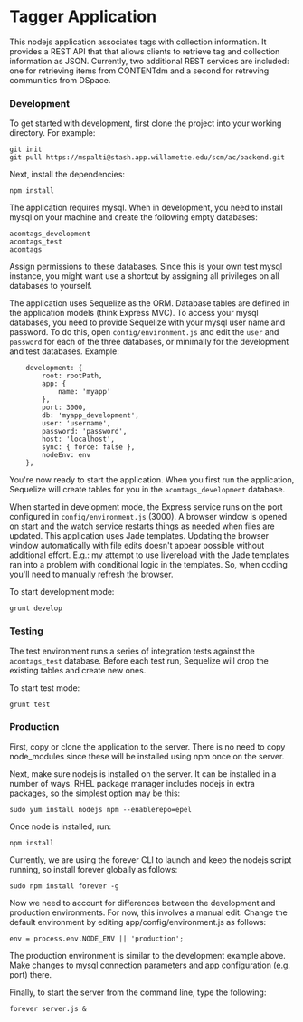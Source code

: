 # Tagger Application

This nodejs application associates tags with collection information.  It provides a REST API that that allows clients to retrieve tag and collection information as JSON.
Currently, two additional REST services are included: one for retrieving items from CONTENTdm and a second for retreving communities from DSpace.


### Development

To get started with development, first clone the project into your working directory. For example:

    git init
    git pull https://mspalti@stash.app.willamette.edu/scm/ac/backend.git

Next, install the dependencies:

    npm install

The application requires mysql.  When in development, you need to install mysql on your machine and create the following empty databases:

    acomtags_development
    acomtags_test
    acomtags

Assign permissions to these databases. Since this is your own test mysql instance, you might want use a shortcut by assigning all privileges on all databases to yourself.

The application uses Sequelize as the ORM.  Database tables are defined in the application models (think Express MVC). To access your mysql databases, you need to provide Sequelize with your mysql user name and password.
 To do this, open `config/environment.js` and edit the `user` and `password` for each of the three databases, or minimally for the development and test databases.  Example:

        development: {
            root: rootPath,
            app: {
                name: 'myapp'
            },
            port: 3000,
            db: 'myapp_development',
            user: 'username',
            password: 'password',
            host: 'localhost',
            sync: { force: false },
            nodeEnv: env
        },

You're now ready to start the application. When you first run the application, Sequelize will create tables for you in the `acomtags_development` database.

When started in development mode, the Express service runs on the port configured in `config/environment.js` (3000).  A browser window is opened on start and the watch service restarts things as needed when files are updated.  This
application uses Jade templates. Updating the browser window automatically with file edits doesn't appear possible without additional effort.
E.g.: my attempt to use livereload with the Jade templates ran into a problem with conditional logic in the templates.  So, when coding you'll need to manually refresh the browser.

To start development mode:

    grunt develop


### Testing

The test environment runs a series of integration tests against the `acomtags_test` database. Before each test run, Sequelize will drop the existing tables and create new ones.

To start test mode:

    grunt test


### Production

First, copy or clone the application to the server.  There is no need to copy node_modules since these will be installed using npm once on the server.

Next, make sure nodejs is installed on the server.  It can be installed in a number of ways.  RHEL package manager includes nodejs in extra packages, so the simplest option may be this:

    sudo yum install nodejs npm --enablerepo=epel

Once node is installed, run:

    npm install

Currently, we are using the forever CLI to launch and keep the nodejs script running, so install forever globally as follows:

    sudo npm install forever -g

Now we need to account for differences between the development and production environments. For now, this involves a manual edit.  Change the default environment by editing app/config/environment.js as follows:

    env = process.env.NODE_ENV || 'production';

The production environment is similar to the development example above.  Make changes to mysql connection parameters and app configuration (e.g. port) there.

Finally, to start the server from the command line, type the following:

    forever server.js &



